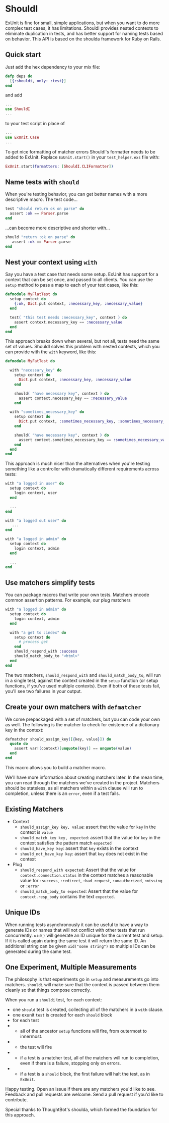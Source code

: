 ShouldI
=======

ExUnit is fine for small, simple applications, but when you want to do more complex test cases, it has limitations. ShouldI provides nested contexts to eliminate duplication in tests, and has better support for naming tests based on behavior. This API is based on the shoulda framework for Ruby on Rails.

Quick start
------------
Just add the hex dependency to your mix file:

~~~elixir
defp deps do
  [{:shouldi, only: :test}]
end
~~~

and add

~~~elixir
...
use ShouldI
...
~~~

to your test script in place of

~~~elixir
...
use ExUnit.Case
...
~~~

To get nice formatting of matcher errors ShouldI's formatter needs to be added to ExUnit. Replace `ExUnit.start()` in your `test_helper.exs` file with:

~~~elixir
ExUnit.start(formatters: [ShouldI.CLIFormatter])
~~~

Name tests with `should` 
------------
When you're testing behavior, you can get better names with a more descriptive macro. The test code...

~~~elixir
test "should return ok on parse" do
  assert :ok == Parser.parse
end
~~~

...can become more descriptive and shorter with...


~~~elixir
should "return :ok on parse" do
   assert :ok == Parser.parse
end
~~~

Nest your context using `with`
---------------

Say you have a test case that needs some setup. ExUnit has support for a context that can be set once, and passed to all clients. You can use the `setup` method to pass a map to each of your test cases, like this:

~~~elixir
defmodule MyFlatTest do
  setup context do
    {:ok, Dict.put context, :necessary_key, :necessary_value}
  end

  test( "this test needs :necessary_key", context ) do
    assert context.necessary_key == :necessary_value
  end
end
~~~

This approach breaks down when several, but not all, tests need the same set of values. ShouldI solves this problem with nested contexts, which you can provide with the `with` keyword, like this:

~~~elixir
defmodule MyFatTest do

  with "necessary_key" do
    setup context do
      Dict.put context, :necessary_key, :necessary_value
    end

    should( "have necessary key", context ) do
      assert context.necessary_key == :necessary_value
    end

  with "sometimes_necessary_key" do
    setup context do
      Dict.put context, :sometimes_necessary_key, :sometimes_necessary_value
    end

    should( "have necessary key", context ) do
      assert context.sometimes_necessary_key == :sometimes_necessary_value
    end
  end
end
~~~

This approach is much nicer than the alternatives when you're testing something like a controller with dramatically different requirements across tests:

~~~elixir
with "a logged in user" do
  setup context do
    login context, user
  end

  ...
end

with "a logged out user" do
   ...
end

with "a logged in admin" do
  setup context do
    login context, admin
  end

  ...
end
~~~

Use matchers simplify tests
---------------------------

You can package macros that write your own tests. Matchers encode common assertion patterns. For example, our plug matchers

~~~elixir
with "a logged in admin" do
  setup context do
    login context, admin
  end

  with "a get to :index" do
    setup context do
      # process get
    end
    should_respond_with :success
    should_match_body_to "<html>"
  end
end
~~~

The two matchers, `should_respond_with` and `should_match_body_to`, will run in a single test, against the context created in the `setup` function (or setup functions, if you've used multiple contexts). Even if both of these tests fail, you'll see two failures in your output. 

Create your own matchers with `defmatcher`
------------------------

We come prepackaged with a set of matchers, but you can code your own as well. The following is the matcher to check for existence of a dictionary key in the context: 

~~~elixir
defmatcher should_assign_key([{key, value}]) do
  quote do
    assert var!(context)[unquote(key)] == unquote(value)
  end
end
~~~

This macro allows you to build a matcher macro. 

We'll have more information about creating matchers later. In the mean time, you can read through the matchers we've created in the project. Matchers should be stateless, as all matchers within a `with` clause will run to completion, unless there is an `error`, even if a test fails. 

Existing Matchers
-----------------

- Context
    - `should_assign_key key, value`: assert that the value for `key` in the context is `value`
    - `should_match_key key, expected`: assert that the value for `key` in the context satisfies the pattern match `expected`
    - `should_have_key key`: assert that `key` exists in the context
    - `should_not_have_key key`: assert that `key` does not exist in the context
- Plug
    - `should_respond_with expected`: Assert that the value for `context.connection.status` in the context matches a reasonable value for `:success`, `:redirect`, `:bad_request`, `:unauthorized`, `:missing` or `:error`
    - `should_match_body_to expected`: Assert that the value for `context.resp_body` contains the text `expected`.

Unique IDs
----------

When running tests asynchronously it can be useful to have a way to generate IDs or names that will not conflict with other tests that run concurrently. `uid()` will generate an ID unique for the current test and setup. If it is called again during the same test it will return the same ID. An additional string can be given `uid("some string")` so multiple IDs can be generated during the same test.

One Experiment, Multiple Measurements
-------------------------------------

The philosophy is that experiments go in `setup` and measurements go into matchers. `shouldi` will make sure that the context is passed between them cleanly so that things compose correctly. 

When you run a `shouldi` test, for each context: 

- one `should` test is created, collecting all of the matchers in a `with` clause. 
- one exunit `test` is created for each `should` block
- for each test
- - all of the ancestor `setup` functions will fire, from outermost to innermost. 
- - the test will fire
- - if a test is a matcher test, all of the matchers will run to completion, even if there is a failure, stopping only on errors. 
- - if a test is a `should` block, the first failure will halt the test, as in `ExUnit`.  

Happy testing. Open an issue if there are any matchers you'd like to see. Feedback and pull requests are welcome. Send a pull request if you'd like to contribute. 

Special thanks to ThoughtBot's shoulda, which formed the foundation for this approach.
